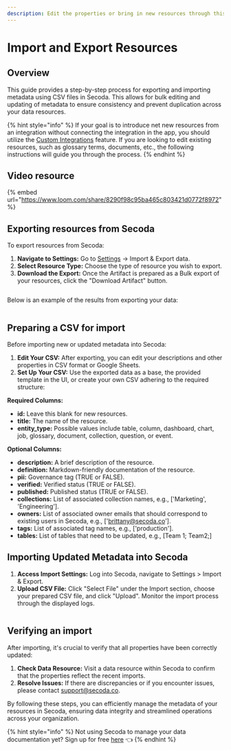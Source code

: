 ```yaml
---
description: Edit the properties or bring in new resources through this feature.
---
```


# Import and Export Resources

## Overview

This guide provides a step-by-step process for exporting and importing metadata using CSV files in Secoda. This allows for bulk editing and updating of metadata to ensure consistency and prevent duplication across your data resources.

{% hint style="info" %}
If your goal is to introduce net new resources from an integration without connecting the integration in the app, you should utilize the [Custom Integrations](../integrations/custom-integrations-and-marketplace/custom-integration/) feature. If you are looking to edit existing resources, such as glossary terms, documents, etc., the following instructions will guide you through the process.
{% endhint %}

## Video resource

{% embed url="https://www.loom.com/share/8290f98c95ba465c803421d0772f8972" %}

## E**xporting resources from Secoda** <a href="#h_3a4bfd6458" id="h_3a4bfd6458"></a>

To export resources from Secoda:

1. **Navigate to Settings:** Go to [Settings](https://app.secoda.co/settings/import) → Import & Export data.
2. **Select Resource Type:** Choose the type of resource you wish to export.
3. **Download the Export:** Once the Artifact is prepared as a Bulk export of your resources, click the "Download Artifact" button.

<figure><img src="https://secoda-public-media-assets.s3.amazonaws.com/e38e12e7-e3c1-42d7-a369-f18dedbe3376.png" alt=""><figcaption></figcaption></figure>

Below is an example of the results from exporting your data:

<figure><img src="https://secoda-public-media-assets.s3.amazonaws.com/image%20(5)%20(1).png" alt=""><figcaption></figcaption></figure>

## Preparing a CSV for import

Before importing new or updated metadata into Secoda:

1. **Edit Your CSV:** After exporting, you can edit your descriptions and other properties in CSV format or Google Sheets.
2. **Set Up Your CSV:** Use the exported data as a base, the provided template in the UI, or create your own CSV adhering to the required structure:

**Required Columns:**

* **id:** Leave this blank for new resources.
* **title:** The name of the resource.
* **entity\_type:** Possible values include table, column, dashboard, chart, job, glossary, document, collection, question, or event.

**Optional Columns:**

* **description:** A brief description of the resource.
* **definition:** Markdown-friendly documentation of the resource.
* **pii:** Governance tag (TRUE or FALSE).
* **verified:** Verified status (TRUE or FALSE).
* **published:** Published status (TRUE or FALSE).
* **collections:** List of associated collection names, e.g., \['Marketing', 'Engineering'].
* **owners:** List of associated owner emails that should correspond to existing users in Secoda, e.g., \['brittany@secoda.co'].
* **tags:** List of associated tag names, e.g., \['production'].
* **tables:** List of tables that need to be updated, e.g., \[Team 1; Team2;]

## Importing Updated Metadata into Secoda

1. **Access Import Settings:** Log into Secoda, navigate to Settings > Import & Export.
2. **Upload CSV File:** Click "Select File" under the Import section, choose your prepared CSV file, and click "Upload". Monitor the import process through the displayed logs.

<figure><img src="https://secoda-public-media-assets.s3.amazonaws.com/662eddc9-a584-42d8-8f26-6f382e136c7f.png" alt=""><figcaption></figcaption></figure>

## Verifying an import

After importing, it's crucial to verify that all properties have been correctly updated:

1. **Check Data Resource:** Visit a data resource within Secoda to confirm that the properties reflect the recent imports.
2. **Resolve Issues:** If there are discrepancies or if you encounter issues, please contact support@secoda.co.

By following these steps, you can efficiently manage the metadata of your resources in Secoda, ensuring data integrity and streamlined operations across your organization.

{% hint style="info" %}
Not using Secoda to manage your data documentation yet? Sign up for free [here](http://app.secoda.co/) 👈
{% endhint %}
